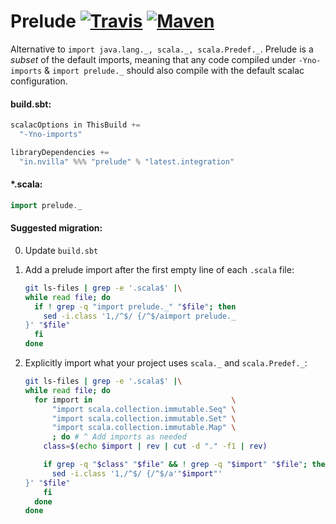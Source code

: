 # Prelude [![Travis](https://travis-ci.org/OlivierBlanvillain/prelude.svg?branch=master)](https://travis-ci.org/OlivierBlanvillain/prelude) [![Maven](https://img.shields.io/maven-central/v/in.nvilla/prelude_2.12.svg?label=maven)](http://search.maven.org/#search%7Cga%7C1%7Cg%3A%22in.nvilla%22%20AND%20a%3A%22prelude_2.12%22)

Alternative to `import java.lang._, scala._, scala.Predef._`. Prelude is a *subset* of the default imports, meaning that any code compiled under `-Yno-imports` & `import prelude._` should also compile with the default scalac configuration.

#### build.sbt:

```scala
scalacOptions in ThisBuild +=
  "-Yno-imports"

libraryDependencies +=
  "in.nvilla" %%% "prelude" % "latest.integration"
```

#### \*.scala:

```scala
import prelude._
```

#### Suggested migration:

0. Update `build.sbt`

0. Add a prelude import after the first empty line of each `.scala` file:

    ```sh
    git ls-files | grep -e '.scala$' |\
    while read file; do
      if ! grep -q "import prelude._" "$file"; then
        sed -i.class '1,/^$/ {/^$/aimport prelude._
    }' "$file"
      fi
    done
    ```

0. Explicitly import what your project uses `scala._` and `scala.Predef._`:

    ```sh
    git ls-files | grep -e '.scala$' |\
    while read file; do
      for import in                               \
          "import scala.collection.immutable.Seq" \
          "import scala.collection.immutable.Set" \
          "import scala.collection.immutable.Map" \
          ; do # ^ Add imports as needed
        class=$(echo $import | rev | cut -d "." -f1 | rev)

        if grep -q "$class" "$file" && ! grep -q "$import" "$file"; then
          sed -i.class '1,/^$/ {/^$/a'"$import"'
    }' "$file"
        fi
      done
    done
    ```

